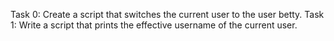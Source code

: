 Task 0: Create a script that switches the current user to the user betty.
Task 1: Write a script that prints the effective username of the current user.
